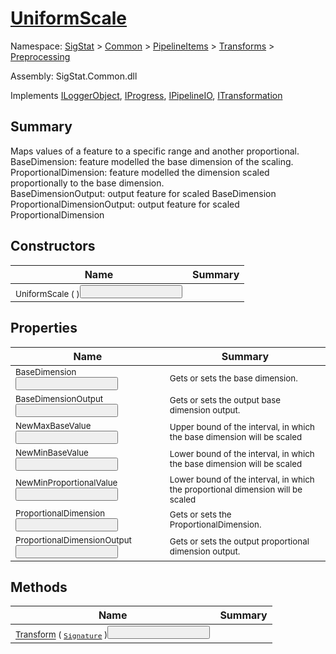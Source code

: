 # [UniformScale](./UniformScale.md)

Namespace: [SigStat]() > [Common](./../../../README.md) > [PipelineItems]() > [Transforms]() > [Preprocessing](./README.md)

Assembly: SigStat.Common.dll

Implements [ILoggerObject](./../../../ILoggerObject.md), [IProgress](./../../../Helpers/IProgress.md), [IPipelineIO](./../../../Pipeline/IPipelineIO.md), [ITransformation](./../../../ITransformation.md)

## Summary
Maps values of a feature to a specific range and another proportional.  <br>BaseDimension: feature modelled the base dimension of the scaling. <br>ProportionalDimension: feature modelled the dimension scaled proportionally to the base dimension. <br>BaseDimensionOutput: output feature for scaled BaseDimension<br>ProportionalDimensionOutput: output feature for scaled ProportionalDimension

## Constructors

| Name | Summary | 
| --- | --- | 
| <sub>UniformScale (  )</sub><button style="pointer-events: none;">&nbsp;&nbsp;&nbsp;&nbsp;&nbsp;&nbsp;&nbsp;&nbsp;&nbsp;&nbsp;&nbsp;&nbsp;&nbsp;&nbsp;&nbsp;&nbsp;&nbsp;&nbsp;&nbsp;&nbsp;&nbsp;&nbsp;&nbsp;&nbsp;&nbsp;&nbsp;&nbsp;&nbsp;&nbsp;&nbsp;&nbsp;&nbsp;&nbsp;&nbsp;&nbsp;&nbsp;&nbsp;&nbsp;&nbsp;&nbsp;| <sub></sub>| <br>


## Properties

| Name | Summary | 
| --- | --- | 
| <sub>BaseDimension</sub><button style="pointer-events: none;">&nbsp;&nbsp;&nbsp;&nbsp;&nbsp;&nbsp;&nbsp;&nbsp;&nbsp;&nbsp;&nbsp;&nbsp;&nbsp;&nbsp;&nbsp;&nbsp;&nbsp;&nbsp;&nbsp;&nbsp;&nbsp;&nbsp;&nbsp;&nbsp;&nbsp;&nbsp;&nbsp;&nbsp;&nbsp;&nbsp;&nbsp;&nbsp;&nbsp;&nbsp;&nbsp;&nbsp;&nbsp;&nbsp;&nbsp;&nbsp;| <sub>Gets or sets the base dimension.</sub>| <br>
| <sub>BaseDimensionOutput</sub><button style="pointer-events: none;">&nbsp;&nbsp;&nbsp;&nbsp;&nbsp;&nbsp;&nbsp;&nbsp;&nbsp;&nbsp;&nbsp;&nbsp;&nbsp;&nbsp;&nbsp;&nbsp;&nbsp;&nbsp;&nbsp;&nbsp;&nbsp;&nbsp;&nbsp;&nbsp;&nbsp;&nbsp;&nbsp;&nbsp;&nbsp;&nbsp;&nbsp;&nbsp;&nbsp;&nbsp;&nbsp;&nbsp;&nbsp;&nbsp;&nbsp;&nbsp;| <sub>Gets or sets the output base dimension output.</sub>| <br>
| <sub>NewMaxBaseValue</sub><button style="pointer-events: none;">&nbsp;&nbsp;&nbsp;&nbsp;&nbsp;&nbsp;&nbsp;&nbsp;&nbsp;&nbsp;&nbsp;&nbsp;&nbsp;&nbsp;&nbsp;&nbsp;&nbsp;&nbsp;&nbsp;&nbsp;&nbsp;&nbsp;&nbsp;&nbsp;&nbsp;&nbsp;&nbsp;&nbsp;&nbsp;&nbsp;&nbsp;&nbsp;&nbsp;&nbsp;&nbsp;&nbsp;&nbsp;&nbsp;&nbsp;&nbsp;| <sub>Upper bound of the interval, in which the base dimension will be scaled</sub>| <br>
| <sub>NewMinBaseValue</sub><button style="pointer-events: none;">&nbsp;&nbsp;&nbsp;&nbsp;&nbsp;&nbsp;&nbsp;&nbsp;&nbsp;&nbsp;&nbsp;&nbsp;&nbsp;&nbsp;&nbsp;&nbsp;&nbsp;&nbsp;&nbsp;&nbsp;&nbsp;&nbsp;&nbsp;&nbsp;&nbsp;&nbsp;&nbsp;&nbsp;&nbsp;&nbsp;&nbsp;&nbsp;&nbsp;&nbsp;&nbsp;&nbsp;&nbsp;&nbsp;&nbsp;&nbsp;| <sub>Lower bound of the interval, in which the base dimension will be scaled</sub>| <br>
| <sub>NewMinProportionalValue</sub><button style="pointer-events: none;">&nbsp;&nbsp;&nbsp;&nbsp;&nbsp;&nbsp;&nbsp;&nbsp;&nbsp;&nbsp;&nbsp;&nbsp;&nbsp;&nbsp;&nbsp;&nbsp;&nbsp;&nbsp;&nbsp;&nbsp;&nbsp;&nbsp;&nbsp;&nbsp;&nbsp;&nbsp;&nbsp;&nbsp;&nbsp;&nbsp;&nbsp;&nbsp;&nbsp;&nbsp;&nbsp;&nbsp;&nbsp;&nbsp;&nbsp;&nbsp;| <sub>Lower bound of the interval, in which the proportional dimension will be scaled</sub>| <br>
| <sub>ProportionalDimension</sub><button style="pointer-events: none;">&nbsp;&nbsp;&nbsp;&nbsp;&nbsp;&nbsp;&nbsp;&nbsp;&nbsp;&nbsp;&nbsp;&nbsp;&nbsp;&nbsp;&nbsp;&nbsp;&nbsp;&nbsp;&nbsp;&nbsp;&nbsp;&nbsp;&nbsp;&nbsp;&nbsp;&nbsp;&nbsp;&nbsp;&nbsp;&nbsp;&nbsp;&nbsp;&nbsp;&nbsp;&nbsp;&nbsp;&nbsp;&nbsp;&nbsp;&nbsp;| <sub>Gets or sets the ProportionalDimension.</sub>| <br>
| <sub>ProportionalDimensionOutput</sub><button style="pointer-events: none;">&nbsp;&nbsp;&nbsp;&nbsp;&nbsp;&nbsp;&nbsp;&nbsp;&nbsp;&nbsp;&nbsp;&nbsp;&nbsp;&nbsp;&nbsp;&nbsp;&nbsp;&nbsp;&nbsp;&nbsp;&nbsp;&nbsp;&nbsp;&nbsp;&nbsp;&nbsp;&nbsp;&nbsp;&nbsp;&nbsp;&nbsp;&nbsp;&nbsp;&nbsp;&nbsp;&nbsp;&nbsp;&nbsp;&nbsp;&nbsp;| <sub>Gets or sets the output proportional dimension output.</sub>| <br>


## Methods

| Name | Summary | 
| --- | --- | 
| <sub>[Transform](./Methods/UniformScale-100663886.md) ( [`Signature`](./../../../Signature.md) )</sub><button style="pointer-events: none;">&nbsp;&nbsp;&nbsp;&nbsp;&nbsp;&nbsp;&nbsp;&nbsp;&nbsp;&nbsp;&nbsp;&nbsp;&nbsp;&nbsp;&nbsp;&nbsp;&nbsp;&nbsp;&nbsp;&nbsp;&nbsp;&nbsp;&nbsp;&nbsp;&nbsp;&nbsp;&nbsp;&nbsp;&nbsp;&nbsp;&nbsp;&nbsp;&nbsp;&nbsp;&nbsp;&nbsp;&nbsp;&nbsp;&nbsp;&nbsp;| <sub></sub>| <br>


